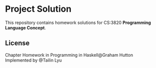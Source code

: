 # Project Solution
This repository contains homework solutions for CS:3820 **Programming Language Concept**.

## License
Chapter Homework in Programming in Haskell@Graham Hutton
Implemented by @Tailin Lyu

